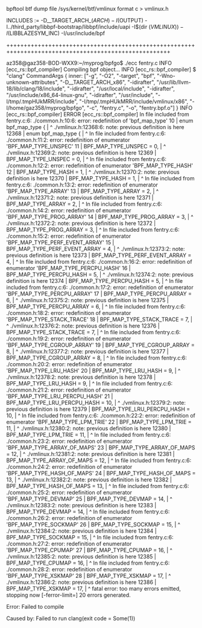 bpftool btf dump file /sys/kernel/btf/vmlinux format c > vmlinux.h


INCLUDES := -D__TARGET_ARCH_$(ARCH) -I$(OUTPUT) -I../third_party/libbpf-bootstrap/libbpf/include/uapi -I$(dir $(VMLINUX)) -I$(LIBBLAZESYM_INC) -I/usr/include/bpf

+++++++++++++++++++++++++++++++++++++++++++++++++++++++++++++++++++++++++++++++++++++++++++++++++++++

az358@gaz358-BOD-WXX9:~/myprog/bpfgo$ ./ecc fentry.c
INFO [ecc_rs::bpf_compiler] Compiling bpf object...
INFO [ecc_rs::bpf_compiler] $ "clang" CommandArgs { inner: ["-g", "-O2", "-target", "bpf", "-Wno-unknown-attributes", "-D__TARGET_ARCH_x86", "-idirafter", "/usr/lib/llvm-18/lib/clang/18/include", "-idirafter", "/usr/local/include", "-idirafter", "/usr/include/x86_64-linux-gnu", "-idirafter", "/usr/include", "-I/tmp/.tmpHUkMRR/include", "-I/tmp/.tmpHUkMRR/include/vmlinux/x86", "-I/home/gaz358/myprog/bpfgo", "-c", "fentry.c", "-o", "fentry.bpf.o"] }
INFO [ecc_rs::bpf_compiler] 
ERROR [ecc_rs::bpf_compiler] In file included from fentry.c:6:
./common.h:10:6: error: redefinition of 'bpf_map_type'
   10 | enum bpf_map_type {
      |      ^
./vmlinux.h:12368:6: note: previous definition is here
 12368 | enum bpf_map_type {
       |      ^
In file included from fentry.c:6:
./common.h:11:2: error: redefinition of enumerator 'BPF_MAP_TYPE_UNSPEC'
   11 |         BPF_MAP_TYPE_UNSPEC                = 0,
      |         ^
./vmlinux.h:12369:2: note: previous definition is here
 12369 |         BPF_MAP_TYPE_UNSPEC = 0,
       |         ^
In file included from fentry.c:6:
./common.h:12:2: error: redefinition of enumerator 'BPF_MAP_TYPE_HASH'
   12 |         BPF_MAP_TYPE_HASH                  = 1,
      |         ^
./vmlinux.h:12370:2: note: previous definition is here
 12370 |         BPF_MAP_TYPE_HASH = 1,
       |         ^
In file included from fentry.c:6:
./common.h:13:2: error: redefinition of enumerator 'BPF_MAP_TYPE_ARRAY'
   13 |         BPF_MAP_TYPE_ARRAY                 = 2,
      |         ^
./vmlinux.h:12371:2: note: previous definition is here
 12371 |         BPF_MAP_TYPE_ARRAY = 2,
       |         ^
In file included from fentry.c:6:
./common.h:14:2: error: redefinition of enumerator 'BPF_MAP_TYPE_PROG_ARRAY'
   14 |         BPF_MAP_TYPE_PROG_ARRAY            = 3,
      |         ^
./vmlinux.h:12372:2: note: previous definition is here
 12372 |         BPF_MAP_TYPE_PROG_ARRAY = 3,
       |         ^
In file included from fentry.c:6:
./common.h:15:2: error: redefinition of enumerator 'BPF_MAP_TYPE_PERF_EVENT_ARRAY'
   15 |         BPF_MAP_TYPE_PERF_EVENT_ARRAY      = 4,
      |         ^
./vmlinux.h:12373:2: note: previous definition is here
 12373 |         BPF_MAP_TYPE_PERF_EVENT_ARRAY = 4,
       |         ^
In file included from fentry.c:6:
./common.h:16:2: error: redefinition of enumerator 'BPF_MAP_TYPE_PERCPU_HASH'
   16 |         BPF_MAP_TYPE_PERCPU_HASH           = 5,
      |         ^
./vmlinux.h:12374:2: note: previous definition is here
 12374 |         BPF_MAP_TYPE_PERCPU_HASH = 5,
       |         ^
In file included from fentry.c:6:
./common.h:17:2: error: redefinition of enumerator 'BPF_MAP_TYPE_PERCPU_ARRAY'
   17 |         BPF_MAP_TYPE_PERCPU_ARRAY          = 6,
      |         ^
./vmlinux.h:12375:2: note: previous definition is here
 12375 |         BPF_MAP_TYPE_PERCPU_ARRAY = 6,
       |         ^
In file included from fentry.c:6:
./common.h:18:2: error: redefinition of enumerator 'BPF_MAP_TYPE_STACK_TRACE'
   18 |         BPF_MAP_TYPE_STACK_TRACE           = 7,
      |         ^
./vmlinux.h:12376:2: note: previous definition is here
 12376 |         BPF_MAP_TYPE_STACK_TRACE = 7,
       |         ^
In file included from fentry.c:6:
./common.h:19:2: error: redefinition of enumerator 'BPF_MAP_TYPE_CGROUP_ARRAY'
   19 |         BPF_MAP_TYPE_CGROUP_ARRAY          = 8,
      |         ^
./vmlinux.h:12377:2: note: previous definition is here
 12377 |         BPF_MAP_TYPE_CGROUP_ARRAY = 8,
       |         ^
In file included from fentry.c:6:
./common.h:20:2: error: redefinition of enumerator 'BPF_MAP_TYPE_LRU_HASH'
   20 |         BPF_MAP_TYPE_LRU_HASH              = 9,
      |         ^
./vmlinux.h:12378:2: note: previous definition is here
 12378 |         BPF_MAP_TYPE_LRU_HASH = 9,
       |         ^
In file included from fentry.c:6:
./common.h:21:2: error: redefinition of enumerator 'BPF_MAP_TYPE_LRU_PERCPU_HASH'
   21 |         BPF_MAP_TYPE_LRU_PERCPU_HASH       = 10,
      |         ^
./vmlinux.h:12379:2: note: previous definition is here
 12379 |         BPF_MAP_TYPE_LRU_PERCPU_HASH = 10,
       |         ^
In file included from fentry.c:6:
./common.h:22:2: error: redefinition of enumerator 'BPF_MAP_TYPE_LPM_TRIE'
   22 |         BPF_MAP_TYPE_LPM_TRIE              = 11,
      |         ^
./vmlinux.h:12380:2: note: previous definition is here
 12380 |         BPF_MAP_TYPE_LPM_TRIE = 11,
       |         ^
In file included from fentry.c:6:
./common.h:23:2: error: redefinition of enumerator 'BPF_MAP_TYPE_ARRAY_OF_MAPS'
   23 |         BPF_MAP_TYPE_ARRAY_OF_MAPS         = 12,
      |         ^
./vmlinux.h:12381:2: note: previous definition is here
 12381 |         BPF_MAP_TYPE_ARRAY_OF_MAPS = 12,
       |         ^
In file included from fentry.c:6:
./common.h:24:2: error: redefinition of enumerator 'BPF_MAP_TYPE_HASH_OF_MAPS'
   24 |         BPF_MAP_TYPE_HASH_OF_MAPS          = 13,
      |         ^
./vmlinux.h:12382:2: note: previous definition is here
 12382 |         BPF_MAP_TYPE_HASH_OF_MAPS = 13,
       |         ^
In file included from fentry.c:6:
./common.h:25:2: error: redefinition of enumerator 'BPF_MAP_TYPE_DEVMAP'
   25 |         BPF_MAP_TYPE_DEVMAP                = 14,
      |         ^
./vmlinux.h:12383:2: note: previous definition is here
 12383 |         BPF_MAP_TYPE_DEVMAP = 14,
       |         ^
In file included from fentry.c:6:
./common.h:26:2: error: redefinition of enumerator 'BPF_MAP_TYPE_SOCKMAP'
   26 |         BPF_MAP_TYPE_SOCKMAP               = 15,
      |         ^
./vmlinux.h:12384:2: note: previous definition is here
 12384 |         BPF_MAP_TYPE_SOCKMAP = 15,
       |         ^
In file included from fentry.c:6:
./common.h:27:2: error: redefinition of enumerator 'BPF_MAP_TYPE_CPUMAP'
   27 |         BPF_MAP_TYPE_CPUMAP                = 16,
      |         ^
./vmlinux.h:12385:2: note: previous definition is here
 12385 |         BPF_MAP_TYPE_CPUMAP = 16,
       |         ^
In file included from fentry.c:6:
./common.h:28:2: error: redefinition of enumerator 'BPF_MAP_TYPE_XSKMAP'
   28 |         BPF_MAP_TYPE_XSKMAP                = 17,
      |         ^
./vmlinux.h:12386:2: note: previous definition is here
 12386 |         BPF_MAP_TYPE_XSKMAP = 17,
       |         ^
fatal error: too many errors emitted, stopping now [-ferror-limit=]
20 errors generated.

Error: Failed to compile

Caused by:
    Failed to run clang(exit code = Some(1))

